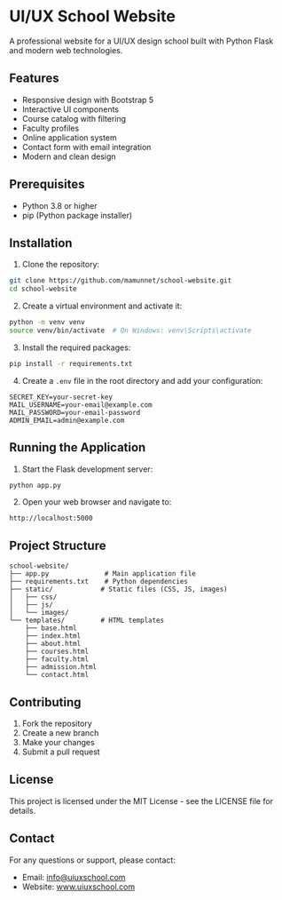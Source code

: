 # UI/UX School Website

A professional website for a UI/UX design school built with Python Flask and modern web technologies.

## Features

- Responsive design with Bootstrap 5
- Interactive UI components
- Course catalog with filtering
- Faculty profiles
- Online application system
- Contact form with email integration
- Modern and clean design

## Prerequisites

- Python 3.8 or higher
- pip (Python package installer)

## Installation

1. Clone the repository:
```bash
git clone https://github.com/mamunnet/school-website.git
cd school-website
```

2. Create a virtual environment and activate it:
```bash
python -m venv venv
source venv/bin/activate  # On Windows: venv\Scripts\activate
```

3. Install the required packages:
```bash
pip install -r requirements.txt
```

4. Create a `.env` file in the root directory and add your configuration:
```
SECRET_KEY=your-secret-key
MAIL_USERNAME=your-email@example.com
MAIL_PASSWORD=your-email-password
ADMIN_EMAIL=admin@example.com
```

## Running the Application

1. Start the Flask development server:
```bash
python app.py
```

2. Open your web browser and navigate to:
```
http://localhost:5000
```

## Project Structure

```
school-website/
├── app.py              # Main application file
├── requirements.txt    # Python dependencies
├── static/            # Static files (CSS, JS, images)
│   ├── css/
│   ├── js/
│   └── images/
└── templates/         # HTML templates
    ├── base.html
    ├── index.html
    ├── about.html
    ├── courses.html
    ├── faculty.html
    ├── admission.html
    └── contact.html
```

## Contributing

1. Fork the repository
2. Create a new branch
3. Make your changes
4. Submit a pull request

## License

This project is licensed under the MIT License - see the LICENSE file for details.

## Contact

For any questions or support, please contact:
- Email: info@uiuxschool.com
- Website: www.uiuxschool.com
